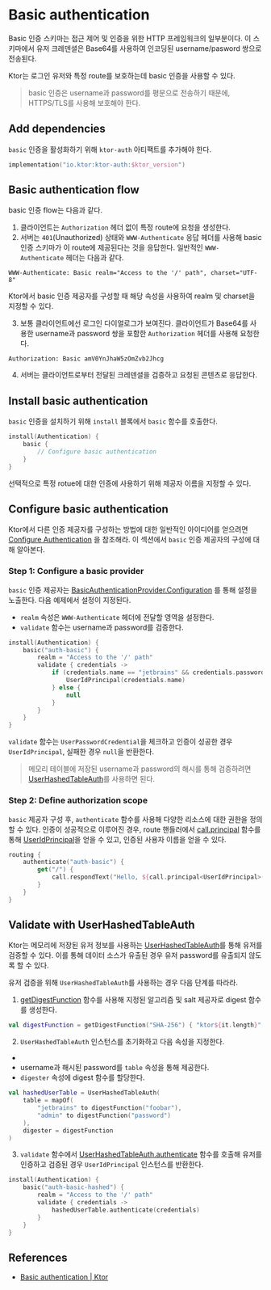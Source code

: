 # Basic authentication

Basic 인증 스키마는 접근 제어 및 인증을 위한 HTTP 프레임워크의 일부분이다. 이 스키마에서 유저 크레덴셜은 Base64를 사용하여 인코딩된 username/pasword 쌍으로 전송된다.

Ktor는 로그인 유저와 특정 route를 보호하는데 basic 인증을 사용할 수 있다.

> basic 인증은 username과 password를 평문으로 전송하기 때문에, HTTPS/TLS를 사용해 보호해야 한다.

## **Add dependencies**

`basic` 인증을 활성화하기 위해 `ktor-auth` 아티팩트를 추가해야 한다.

```kotlin
implementation("io.ktor:ktor-auth:$ktor_version")
```

## **Basic authentication flow**

basic 인증 flow는 다음과 같다.

1. 클라이언트는 `Authorization` 헤더 없이 특정 route에 요청을 생성한다.
2. 서버는 `401`(Unauthorized) 상태와 `WWW-Authenticate` 응답 헤더를 사용해 basic 인증 스키마가 이 route에 제공된다는 것을 응답한다.
   일반적인 `WWW-Authenticate` 헤더는 다음과 같다.

```
WWW-Authenticate: Basic realm="Access to the '/' path", charset="UTF-8"
```

Ktor에서 basic 인증 제공자를 구성할 때 해당 속성을 사용하여 realm 및 charset을 지정할 수 있다.

3. 보통 클라이언트에선 로그인 다이얼로그가 보여진다. 클라이언트가 Base64를 사용한 username과 password 쌍을 포함한 `Authorization` 헤더를 사용해 요청한다.

```
Authorization: Basic amV0YnJhaW5zOmZvb2Jhcg
```

4. 서버는 클라이언트로부터 전달된 크레덴셜을 검증하고 요청된 콘텐츠로 응답한다.

## **Install basic authentication**

`basic` 인증을 설치하기 위해 `install` 블록에서 `basic` 함수를 호출한다.

```kotlin
install(Authentication) {
    basic {
        // Configure basic authentication
    }
}
```

선택적으로 특정 rotue에 대한 인증에 사용하기 위해 제공자 이름을 지정할 수 있다.

## **Configure basic authentication**

Ktor에서 다른 인증 제공자를 구성하는 방법에 대한 일반적인 아이디어를
얻으려면 [Configure Authentication](https://ktor.io/docs/authentication.html#configure)
을 참조해라. 이 섹션에서 `basic` 인증 제공자의 구성에 대해 알아본다.

### **Step 1: Configure a basic provider**

`basic` 인증
제공자는 [BasicAuthenticationProvider.Configuration](https://api.ktor.io/ktor-features/ktor-auth/ktor-auth/io.ktor.auth/-basic-authentication-provider/-configuration/index.html)
를 통해 설정을 노출한다. 다음 예제에서 설정이 지정된다.

- `realm` 속성은 `WWW-Authenticate` 헤더에 전달할 영역을 설정한다.
- `validate` 함수는 username과 password를 검증한다.

```kotlin
install(Authentication) {
    basic("auth-basic") {
        realm = "Access to the '/' path"
        validate { credentials ->
            if (credentials.name == "jetbrains" && credentials.password == "foobar") {
                UserIdPrincipal(credentials.name)
            } else {
                null
            }
        }
    }
}
```

`validate` 함수는 `UserPasswordCredential`을 체크하고 인증이 성공한 경우 `UserIdPrincipal`, 실패한 경우 `null`을 반환한다.

> 메모리 테이블에 저장된 username과 password의 해시를 통해
> 검증하려면 [UserHashedTableAuth](https://ktor.io/docs/basic.html#validate-user-hash)를 사용하면 된다.

### **Step 2: Define authorization scope**

`basic` 제공자 구성 후, `authenticate` 함수를 사용해 다양한 리소스에 대한 권한을 정의할 수 있다. 인증이 성공적으로 이루어진 경우, route
핸들러에서 [call.principal](https://api.ktor.io/ktor-features/ktor-auth/ktor-auth/io.ktor.auth/principal.html) 함수를
통해 [UserIdPrincipal](https://api.ktor.io/ktor-features/ktor-auth/ktor-auth/io.ktor.auth/-user-id-principal/index.html)을
얻을 수 있고, 인증된 사용자 이름을 얻을 수 있다.

```kotlin
routing {
    authenticate("auth-basic") {
        get("/") {
            call.respondText("Hello, ${call.principal<UserIdPrincipal>()?.name}!")
        }
    }
}
```

## **Validate with UserHashedTableAuth**

Ktor는 메모리에 저장된 유저 정보를 사용하는 [UserHashedTableAuth](https://ktor.io/docs/basic.html#validate-user-hash)를 통해 유저를 검증할 수 있다.
이를 통해 데이터 소스가 유출된 경우 유저 password를 유출되지 않도록 할 수 있다.

유저 검증을 위해 `UserHashedTableAuth`를 사용하는 경우 다음 단계를 따라라.

1. [getDigestFunction](https://api.ktor.io/ktor-utils/ktor-utils/io.ktor.util/get-digest-function.html) 함수를 사용해 지정된 알고리즘
   및 salt 제공자로 digest 함수를 생성한다.

```kotlin
val digestFunction = getDigestFunction("SHA-256") { "ktor${it.length}" }
```

2. `UserHashedTableAuth` 인스턴스를 초기화하고 다음 속성을 지정한다.

-
- username과 해시된 password를 `table` 속성을 통해 제공한다.
- `digester` 속성에 digest 함수를 할당한다.

```kotlin
val hashedUserTable = UserHashedTableAuth(
    table = mapOf(
        "jetbrains" to digestFunction("foobar"),
        "admin" to digestFunction("password")
    ),
    digester = digestFunction
)
```

3. `validate`
   함수에서 [UserHashedTableAuth.authenticate](https://api.ktor.io/ktor-features/ktor-auth/ktor-auth/io.ktor.auth/-user-hashed-table-auth/authenticate.html)
   함수를 호출해 유저를 인증하고 검증된 경우 `UserIdPrincipal` 인스턴스를 반환한다.

```kotlin
install(Authentication) {
    basic("auth-basic-hashed") {
        realm = "Access to the '/' path"
        validate { credentials ->
            hashedUserTable.authenticate(credentials)
        }
    }
}
```

## References

* [Basic authentication | Ktor](https://ktor.io/docs/basic.html)